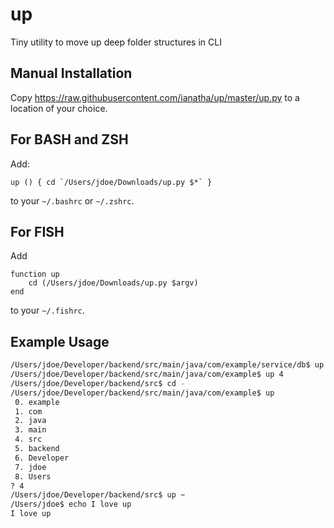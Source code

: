 # up
Tiny utility to move up deep folder structures in CLI

## Manual Installation

Copy https://raw.githubusercontent.com/ianatha/up/master/up.py to a location of your choice.

## For BASH and ZSH

Add:
```
up () { cd `/Users/jdoe/Downloads/up.py $*` }
```
to your `~/.bashrc` or `~/.zshrc`.

## For FISH

Add
```
function up
    cd (/Users/jdoe/Downloads/up.py $argv)
end
```
to your `~/.fishrc`.

## Example Usage

```bash
/Users/jdoe/Developer/backend/src/main/java/com/example/service/db$ up example
/Users/jdoe/Developer/backend/src/main/java/com/example$ up 4
/Users/jdoe/Developer/backend/src$ cd -
/Users/jdoe/Developer/backend/src/main/java/com/example$ up
 0. example
 1. com
 2. java
 3. main
 4. src
 5. backend
 6. Developer
 7. jdoe
 8. Users
? 4
/Users/jdoe/Developer/backend/src$ up ~
/Users/jdoe$ echo I love up
I love up
```
